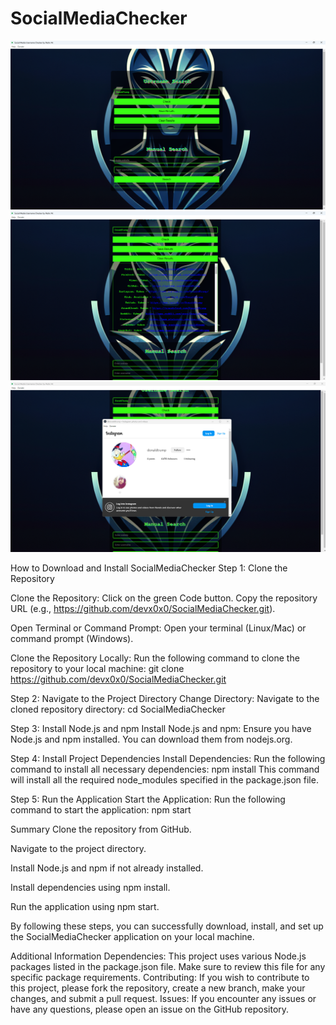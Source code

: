# SocialMediaChecker



![Screenshot of SocialMediaChecker](screenshot.png)
![Screenshot of SocialMediaChecker](screenshot2.png)
![Screenshot of SocialMediaChecker](screenshot3.png)


How to Download and Install SocialMediaChecker
Step 1: Clone the Repository


Clone the Repository:
Click on the green Code button.
Copy the repository URL (e.g., https://github.com/devx0x0/SocialMediaChecker.git).


Open Terminal or Command Prompt:
Open your terminal (Linux/Mac) or command prompt (Windows).


Clone the Repository Locally:
Run the following command to clone the repository to your local machine:
git clone https://github.com/devx0x0/SocialMediaChecker.git


Step 2: Navigate to the Project Directory
Change Directory:
Navigate to the cloned repository directory:
cd SocialMediaChecker


Step 3: Install Node.js and npm
Install Node.js and npm:
Ensure you have Node.js and npm installed. You can download them from nodejs.org.


Step 4: Install Project Dependencies
Install Dependencies:
Run the following command to install all necessary dependencies:
npm install
This command will install all the required node_modules specified in the package.json file.


Step 5: Run the Application
Start the Application:
Run the following command to start the application:
npm start



Summary
Clone the repository from GitHub.

Navigate to the project directory.

Install Node.js and npm if not already installed.

Install dependencies using npm install.

Run the application using npm start.

By following these steps, you can successfully download, install, and set up the SocialMediaChecker application on your local machine.

Additional Information
Dependencies: This project uses various Node.js packages listed in the package.json file. Make sure to review this file for any specific package requirements.
Contributing: If you wish to contribute to this project, please fork the repository, create a new branch, make your changes, and submit a pull request.
Issues: If you encounter any issues or have any questions, please open an issue on the GitHub repository.
